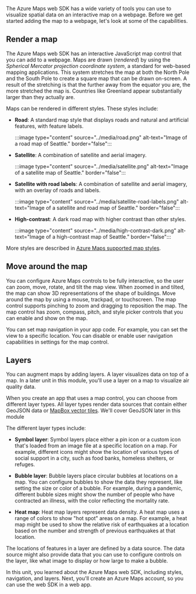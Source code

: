The Azure Maps web SDK has a wide variety of tools you can use to visualize spatial data on an interactive map on a webpage. Before we get started adding the map to a webpage, let's look at some of the capabilities.

## Render a map

The Azure Maps web SDK has an interactive JavaScript map control that you can add to a webpage. Maps are drawn (*rendered*) by using the *Spherical Mercator projection coordinate system*, a standard for web-based mapping applications. This system stretches the map at both the North Pole and the South Pole to create a square map that can be drawn on-screen. A result of the stretching is that the further away from the equator you are, the more stretched the map is. Countries like Greenland appear substantially larger than they actually are.

Maps can be rendered in different styles. These styles include:

- **Road**: A standard map style that displays roads and natural and artificial features, with feature labels.

    :::image type="content" source="../media/road.png" alt-text="Image of a road map of Seattle." border="false":::

- **Satellite**: A combination of satellite and aerial imagery.

    :::image type="content" source="../media/satellite.png" alt-text="Image of a satellite map of Seattle." border="false":::

- **Satellite with road labels**: A combination of satellite and aerial imagery, with an overlay of roads and labels.

    :::image type="content" source="../media/satellite-road-labels.png" alt-text="Image of a satellite and road map of Seattle." border="false":::

- **High-contrast**: A dark road map with higher contrast than other styles.

    :::image type="content" source="../media/high-contrast-dark.png" alt-text="Image of a high-contrast map of Seattle." border="false":::

More styles are described in [Azure Maps supported map styles](/azure/azure-maps/supported-map-styles?azure-portal=true).

## Move around the map

You can configure Azure Maps controls to be fully interactive, so the user can zoom, move, rotate, and tilt the map view. When zoomed in and tilted, the map can show 3D representations of the shape of buildings. Move around the map by using a mouse, trackpad, or touchscreen. The map control supports pinching to zoom and dragging to reposition the map. The map control has zoom, compass, pitch, and style picker controls that you can enable and show on the map.

You can set map navigation in your app code. For example, you can set the view to a specific location. You can disable or enable user navigation capabilities in settings for the map control.

## Layers

You can augment maps by adding layers. A layer visualizes data on top of a map. In a later unit in this module, you'll use a layer on a map to visualize air quality data.

When you create an app that uses a map control, you can choose from different layer types. All layer types render data sources that contain either GeoJSON data or [MapBox vector tiles](https://github.com/mapbox/vector-tile-spec?azure-portal=true). We'll cover GeoJSON later in this module

The different layer types include:

- **Symbol layer**:  Symbol layers place either a pin icon or a custom icon that's loaded from an image file at a specific location on a map. For example, different icons might show the location of various types of social support in a city, such as food banks, homeless shelters, or refuges.

- **Bubble layer**: Bubble layers place circular bubbles at locations on a map. You can configure bubbles to show the data they represent, like setting the size or color of a bubble. For example, during a pandemic, different bubble sizes might show the number of people who have contracted an illness, with the color reflecting the mortality rate.

- **Heat map**: Heat map layers represent data density. A heat map uses a range of colors to show "hot spot" areas on a map. For example, a heat map might be used to show the relative risk of earthquakes at a location based on the number and strength of previous earthquakes at that location.

The locations of features in a layer are defined by a data source. The data source might also provide data that you can use to configure controls on the layer, like what image to display or how large to make a bubble.

In this unit, you learned about the Azure Maps web SDK, including styles, navigation, and layers. Next, you'll create an Azure Maps account, so you can use the web SDK in a web app.
